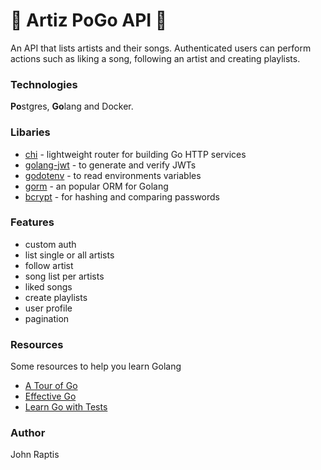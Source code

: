 # 🎹 Artiz PoGo API 🥁

An API that lists artists and their songs. Authenticated users can perform actions such as liking a song, following an artist and creating playlists.

### Technologies
**Po**stgres, **Go**lang and Docker.

### Libaries
- [chi](https://github.com/go-chi/chi/tree/master) - lightweight router for building Go HTTP services
- [golang-jwt](https://github.com/golang-jwt/jwt?tab=readme-ov-file) - to generate and verify JWTs
- [godotenv](https://github.com/joho/godotenv) - to read environments variables
- [gorm](https://github.com/go-gorm/gorm) - an popular ORM for Golang
- [bcrypt](https://pkg.go.dev/golang.org/x/crypto/bcrypt) - for hashing and comparing passwords

### Features

- custom auth
- list single or all artists
- follow artist
- song list per artists
- liked songs
- create playlists
- user profile
- pagination

### Resources
Some resources to help you learn Golang
- [A Tour of Go](https://go.dev/tour/basics/1)
- [Effective Go](https://go.dev/doc/effective_go)
- [Learn Go with Tests](https://quii.gitbook.io/learn-go-with-tests)

### Author
John Raptis